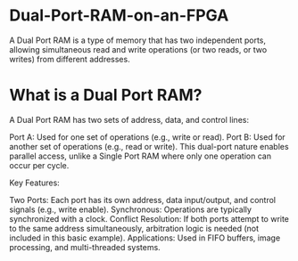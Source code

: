 # Dual-Port-RAM-on-an-FPGA
A Dual Port RAM is a type of memory that has two independent ports, allowing simultaneous read and write operations (or two reads, or two writes) from different addresses. 
 # What is a Dual Port RAM?
A Dual Port RAM has two sets of address, data, and control lines:

Port A: Used for one set of operations (e.g., write or read).
Port B: Used for another set of operations (e.g., read or write).
This dual-port nature enables parallel access, unlike a Single Port RAM where only one operation can occur per cycle.

Key Features:

Two Ports: Each port has its own address, data input/output, and control signals (e.g., write enable).
Synchronous: Operations are typically synchronized with a clock.
Conflict Resolution: If both ports attempt to write to the same address simultaneously, arbitration logic is needed (not included in this basic example).
Applications: Used in FIFO buffers, image processing, and multi-threaded systems.
